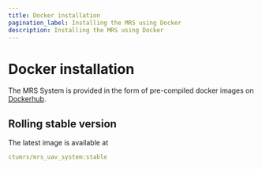 ```yaml
---
title: Docker installation
pagination_label: Installing the MRS using Docker
description: Installing the MRS using Docker
---
```


# Docker installation

The MRS System is provided in the form of pre-compiled docker images on [Dockerhub](https://hub.docker.com/u/ctumrs).

## Rolling stable version

The latest image is available at

```yaml
ctumrs/mrs_uav_system:stable
```
